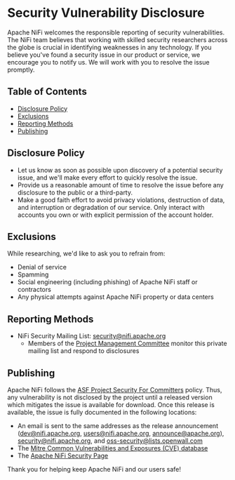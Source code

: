 <!--
  Licensed to the Apache Software Foundation (ASF) under one or more
  contributor license agreements.  See the NOTICE file distributed with
  this work for additional information regarding copyright ownership.
  The ASF licenses this file to You under the Apache License, Version 2.0
  (the "License"); you may not use this file except in compliance with
  the License.  You may obtain a copy of the License at
      http://www.apache.org/licenses/LICENSE-2.0
  Unless required by applicable law or agreed to in writing, software
  distributed under the License is distributed on an "AS IS" BASIS,
  WITHOUT WARRANTIES OR CONDITIONS OF ANY KIND, either express or implied.
  See the License for the specific language governing permissions and
  limitations under the License.
-->
# Security Vulnerability Disclosure

Apache NiFi welcomes the responsible reporting of security vulnerabilities. The NiFi team believes that working with skilled security researchers across the globe is crucial in identifying weaknesses in any technology. If you believe you've found a security issue in our product or service, we encourage you to notify us. We will work with you to resolve the issue promptly.

## Table of Contents

* [Disclosure Policy](#disclosure-policy)
* [Exclusions](#exclusions)
* [Reporting Methods](#reporting-methods)
* [Publishing](#publishing)

## Disclosure Policy

* Let us know as soon as possible upon discovery of a potential security issue, and we'll make every effort to quickly resolve the issue.
* Provide us a reasonable amount of time to resolve the issue before any disclosure to the public or a third-party.
* Make a good faith effort to avoid privacy violations, destruction of data, and interruption or degradation of our service. Only interact with accounts you own or with explicit permission of the account holder.

## Exclusions

While researching, we'd like to ask you to refrain from:
* Denial of service
* Spamming
* Social engineering (including phishing) of Apache NiFi staff or contractors
* Any physical attempts against Apache NiFi property or data centers

## Reporting Methods

* NiFi Security Mailing List: [security@nifi.apache.org](mailto:security@nifi.apache.org)
  * Members of the [Project Management Committee](https://nifi.apache.org/people.html) monitor this private mailing list and respond to disclosures

## Publishing

Apache NiFi follows the [ASF Project Security For Committers](https://www.apache.org/security/committers.html) policy. Thus, any vulnerability is not disclosed by the project until a released version which mitigates the issue is available for download. Once this release is available, the issue is fully documented in the following locations:
* An email is sent to the same addresses as the release announcement (dev@nifi.apache.org, users@nifi.apache.org, announce@apache.org), security@nifi.apache.org, and oss-security@lists.openwall.com
* The [Mitre Common Vulnerabilities and Exposures (CVE) database](https://cveform.mitre.org/)
* The [Apache NiFi Security Page](https://nifi.apache.org/security.html)

Thank you for helping keep Apache NiFi and our users safe!